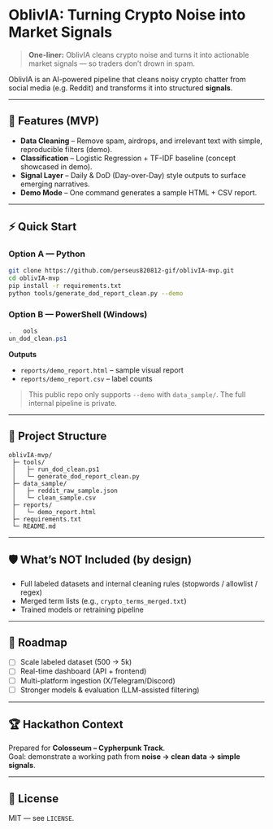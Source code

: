 # OblivIA: Turning Crypto Noise into Market Signals

> **One-liner:** OblivIA cleans crypto noise and turns it into actionable market signals — so traders don’t drown in spam.

OblivIA is an AI-powered pipeline that cleans noisy crypto chatter from social media (e.g. Reddit) and transforms it into structured **signals**.

---

## 🚀 Features (MVP)
- **Data Cleaning** – Remove spam, airdrops, and irrelevant text with simple, reproducible filters (demo).
- **Classification** – Logistic Regression + TF-IDF baseline (concept showcased in demo).
- **Signal Layer** – Daily & DoD (Day-over-Day) style outputs to surface emerging narratives.
- **Demo Mode** – One command generates a sample HTML + CSV report.

---

## ⚡ Quick Start

### Option A — Python
```bash
git clone https://github.com/perseus820812-gif/oblivIA-mvp.git
cd oblivIA-mvp
pip install -r requirements.txt
python tools/generate_dod_report_clean.py --demo
```

### Option B — PowerShell (Windows)
```powershell
.	oolsun_dod_clean.ps1
```

**Outputs**
- `reports/demo_report.html` – sample visual report  
- `reports/demo_report.csv` – label counts  

> This public repo only supports `--demo` with `data_sample/`. The full internal pipeline is private.

---

## 📂 Project Structure
```
oblivIA-mvp/
 ├─ tools/
 │   ├─ run_dod_clean.ps1
 │   └─ generate_dod_report_clean.py
 ├─ data_sample/
 │   ├─ reddit_raw_sample.json
 │   └─ clean_sample.csv
 ├─ reports/
 │   └─ demo_report.html
 ├─ requirements.txt
 └─ README.md
```

---

## 🛡️ What’s NOT Included (by design)
- Full labeled datasets and internal cleaning rules (stopwords / allowlist / regex)  
- Merged term lists (e.g., `crypto_terms_merged.txt`)  
- Trained models or retraining pipeline  

---

## 🌱 Roadmap
- [ ] Scale labeled dataset (500 → 5k)  
- [ ] Real-time dashboard (API + frontend)  
- [ ] Multi-platform ingestion (X/Telegram/Discord)  
- [ ] Stronger models & evaluation (LLM-assisted filtering)  

---

## 🏆 Hackathon Context
Prepared for **Colosseum – Cypherpunk Track**.  
Goal: demonstrate a working path from **noise → clean data → simple signals**.

---

## 📜 License
MIT — see `LICENSE`.
